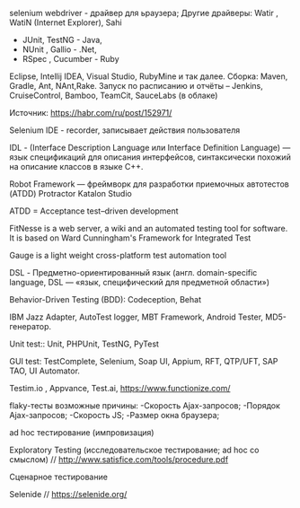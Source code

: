 
selenium webdriver - драйвер для ьраузера;
Другие драйверы: Watir , WatiN (Internet Explorer), Sahi

 + JUnit, TestNG - Java, 
 + NUnit , Gallio - .Net, 
 + RSpec , Cucumber -  Ruby 

Eclipse, Intellij IDEA, Visual Studio, RubyMine и так далее. 
Сборка: Maven, Gradle, Ant, NAnt,Rake. 
Запуск по расписанию и отчёты  – Jenkins, CruiseControl, Bamboo, TeamCit, SauceLabs (в облаке)

Источник: https://habr.com/ru/post/152971/

Selenium IDE - recorder, записывает действия пользователя


IDL - (Interface Description Language или Interface Definition Language) — язык спецификаций для описания интерфейсов, синтаксически похожий на описание классов в языке C++.

Robot Framework — фреймворк для разработки приемочных автотестов (ATDD)
Protractor
Katalon Studio

ATDD = Acceptance test–driven development

FitNesse is a web server, a wiki and an automated testing tool for software. It is based on Ward Cunningham's Framework for Integrated Test

Gauge is a light weight cross-platform test automation tool

DSL - Предметно-ориентированный язык (англ. domain-specific language, DSL — «язык, специфический для предметной области»)

Behavior-Driven Testing (BDD): Codeception, Behat

IBM Jazz Adapter, AutoTest logger, MBT Framework, Android Tester, MD5-генератор.

Unit test:: Unit, PHPUnit, TestNG, PyTest

GUI test:  TestComplete, Selenium, Soap UI, Appium, RFT, QTP/UFT, SAP TAO, UI Automator.

Testim.io , Appvance, Test.ai, https://www.functionize.com/

flaky-тесты 
возможные причины:
-Скорость Ajax-запросов;
-Порядок Ajax-запросов;
-Скорость JS;
-Размер окна браузера;

ad hoc тестирование (импровизация)

Exploratory Testing (исследовательское тестирование; ad hoc со смыслом) // http://www.satisfice.com/tools/procedure.pdf

Сценарное тестирование


Selenide // https://selenide.org/





